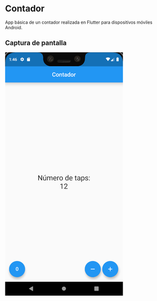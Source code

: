 # Contador

App básica de un contador realizada en Flutter para dispositivos móviles Android.

## Captura de pantalla

![Screenshot](screen_1.png)

